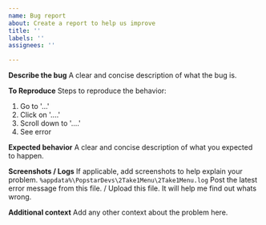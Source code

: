 ```yaml
---
name: Bug report
about: Create a report to help us improve
title: ''
labels: ''
assignees: ''

---
```


**Describe the bug**
A clear and concise description of what the bug is.

**To Reproduce**
Steps to reproduce the behavior:
1. Go to '...'
2. Click on '....'
3. Scroll down to '....'
4. See error

**Expected behavior**
A clear and concise description of what you expected to happen.

**Screenshots / Logs**
If applicable, add screenshots to help explain your problem.
`%appdata%\PopstarDevs\2Take1Menu\2Take1Menu.log`
Post the latest error message from this file. / Upload this file.
It will help me find out whats wrong.

**Additional context**
Add any other context about the problem here.

